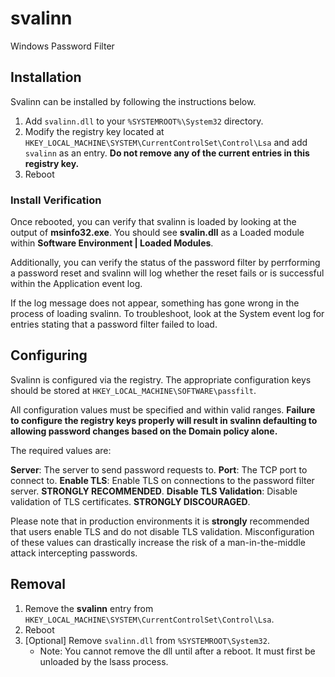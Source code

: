 # svalinn
Windows Password Filter

## Installation

Svalinn can be installed by following the instructions below.

1. Add `svalinn.dll` to your `%SYSTEMROOT%\System32` directory.
2. Modify the registry key located at `HKEY_LOCAL_MACHINE\SYSTEM\CurrentControlSet\Control\Lsa` and add `svalinn` as an entry. 
    **Do not remove any of the current entries in this registry key.**
3. Reboot

### Install Verification

Once rebooted, you can verify that svalinn is loaded by looking at the output of **msinfo32.exe**. You should see **svalin.dll** as a Loaded module within **Software Environment | Loaded Modules**. 

Additionally, you can verify the status of the password filter by perrforming a password reset and svalinn will log whether the reset fails or is successful within the Application event log.

If the log message does not appear, something has gone wrong in the process of loading svalinn. To troubleshoot, look at the System event log for entries stating that a password filter failed to load. 

## Configuring

Svalinn is configured via the registry. The appropriate configuration keys should be stored at `HKEY_LOCAL_MACHINE\SOFTWARE\passfilt`.

All configuration values must be specified and within valid ranges. **Failure to configure the registry keys properly will result in svalinn defaulting to allowing password changes based on the Domain policy alone.**

The required values are:

**Server**: The server to send password requests to.
**Port**: The TCP port to connect to.
**Enable TLS**: Enable TLS on connections to the password filter server. **STRONGLY RECOMMENDED**.
**Disable TLS Validation**: Disable validation of TLS certificates. **STRONGLY DISCOURAGED**.

Please note that in production environments it is **strongly** recommended that users enable TLS and do not disable TLS validation. Misconfiguration of these values can drastically increase the risk of a man-in-the-middle attack intercepting passwords.

## Removal

1. Remove the **svalinn** entry from `HKEY_LOCAL_MACHINE\SYSTEM\CurrentControlSet\Control\Lsa`. 
2. Reboot
3. [Optional] Remove `svalinn.dll` from `%SYSTEMROOT\System32`.
    * Note: You cannot remove the dll until after a reboot. It must first be unloaded by the lsass process.